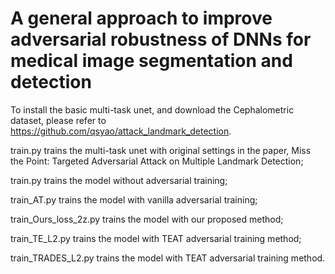 
# A general approach to improve adversarial robustness of DNNs for medical image segmentation and detection

To install the basic multi-task unet, and download the Cephalometric dataset, please refer to https://github.com/qsyao/attack_landmark_detection.

train.py trains the multi-task unet with original settings in the paper, Miss the Point: Targeted Adversarial Attack on Multiple Landmark Detection;

train.py trains the model without adversarial training;

train_AT.py trains the model with vanilla adversarial training;

train_Ours_loss_2z.py trains the model with our proposed method; 

train_TE_L2.py trains the model with TEAT adversarial training method;

train_TRADES_L2.py trains the model with TEAT adversarial training method.
